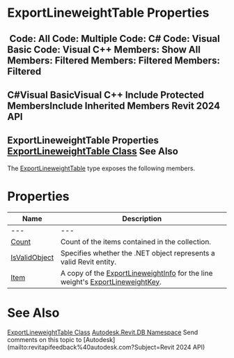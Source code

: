# ExportLineweightTable Properties

﻿
 Code: All Code: Multiple Code: C# Code: Visual Basic Code: Visual C++  Members: Show All Members: Filtered Members: Filtered Members: Filtered   
---  
C#Visual BasicVisual C++
Include Protected MembersInclude Inherited Members
Revit 2024 API  
---  
ExportLineweightTable Properties  
[ExportLineweightTable Class](5620708e-0c7c-ced6-9887-0237a9229800.md "ExportLineweightTable Class") See Also  
---  
The [ExportLineweightTable](5620708e-0c7c-ced6-9887-0237a9229800.md "ExportLineweightTable Class") type exposes the following members.
# Properties
| Name | Description |
| --- | --- |
| --- | --- | --- |
| [Count](fb3b6ce6-5418-d838-ff4d-6e7eefb15950.md "Count Property") | Count of the items contained in the collection. |
| [IsValidObject](53a729f4-826a-357b-59af-1d39e32ba88f.md "IsValidObject Property") | Specifies whether the .NET object represents a valid Revit entity. |
| [Item](f2edc48d-9a82-0f64-0d15-9a6acac81e53.md "Item Property") | A copy of the [ExportLineweightInfo](730cd713-bb8b-8a69-739e-d9bae8eb6fa5.md "ExportLineweightInfo Class") for the line weight's [ExportLineweightKey](5b3250ab-f70b-6f87-afbf-dd049a64c29e.md "ExportLineweightKey Class"). |

# See Also
[ExportLineweightTable Class](5620708e-0c7c-ced6-9887-0237a9229800.md "ExportLineweightTable Class")
[Autodesk.Revit.DB Namespace](87546ba7-461b-c646-cbb1-2cb8f5bff8b2.md "Autodesk.Revit.DB Namespace")
Send comments on this topic to [Autodesk](mailto:revitapifeedback%40autodesk.com?Subject=Revit 2024 API)